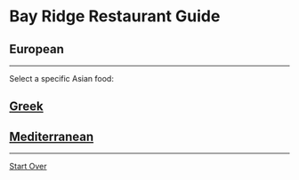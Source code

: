 # Bay Ridge Restaurant Guide
## European
---
Select a specific Asian food:
## [Greek](chinese.md )
## [Mediterranean](japanese.md)
---
[Start Over](../home.md)
